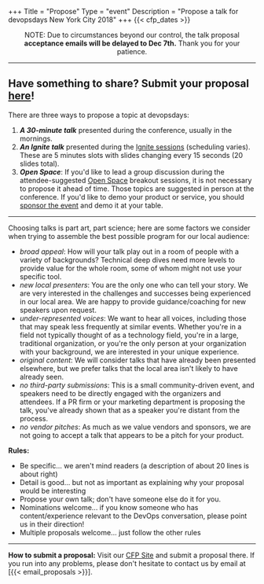 +++
Title = "Propose"
Type = "event"
Description = "Propose a talk for devopsdays New York City 2018"
+++
  {{< cfp_dates >}}

<center>
NOTE: Due to circumstances beyond our control, the talk proposal <b>acceptance emails will be delayed to Dec 7th.</b> Thank you for your patience.
</center>

<hr>

## Have something to share? Submit your proposal [here](https://www.papercall.io/cfps/709/submissions/new)!

There are three ways to propose a topic at devopsdays:
<ol>
  <li><strong><em>A 30-minute talk</em></strong> presented during the conference, usually in the mornings.</li>
  <li><strong><em>An Ignite talk</em></strong> presented during the <a href="/pages/ignite-talks-format">Ignite sessions</a> (scheduling varies). These are 5 minutes slots with slides changing every 15 seconds (20 slides total).</li>
  <li><strong><em>Open Space</em></strong>: If you'd like to lead a group discussion during the attendee-suggested <a href="/pages/open-space-format">Open Space</a> breakout sessions, it is not necessary to propose it ahead of time. Those topics are suggested in person at the conference. If you'd like to demo your product or service, you should <a href="../sponsor">sponsor the event</a> and demo it at your table.
</ol>

<hr>

Choosing talks is part art, part science; here are some factors we consider when trying to assemble the best possible program for our local audience:

- _broad appeal_: How will your talk play out in a room of people with a variety of backgrounds? Technical deep dives need more levels to provide value for the whole room, some of whom might not use your specific tool.
- _new local presenters_: You are the only one who can tell your story. We are very interested in the challenges and successes being experienced in our local area. We are happy to provide guidance/coaching for new speakers upon request.
- _under-represented voices_: We want to hear all voices, including those that may speak less frequently at similar events. Whether you're in a field not typically thought of as a technology field, you're in a large, traditional organization, or you're the only person at your organization with your background, we are interested in your unique experience.
- _original content_: We will consider talks that have already been presented elsewhere, but we prefer talks that the local area isn't likely to have already seen.
- _no third-party submissions_: This is a small community-driven event, and speakers need to be directly engaged with the organizers and attendees. If a PR firm or your marketing department is proposing the talk, you've already shown that as a speaker you're distant from the process.
- _no vendor pitches_: As much as we value vendors and sponsors, we are not going to accept a talk that appears to be a pitch for your product.

<strong>Rules:</strong>
<ul>
  <li>Be specific... we aren't mind readers (a description of about 20 lines is about right)</li>
  <li>Detail is good... but not as important as explaining why your proposal would be interesting</li>
  <li>Propose your own talk; don't have someone else do it for you.</li>
  <li>Nominations welcome... if you know someone who has content/experience relevant to the DevOps conversation, please point us in their direction!</li>
  <li>Multiple proposals welcome... just follow the other rules</li>
</ul>

<hr>

<strong>How to submit a proposal:</strong>
Visit our [CFP Site](https://www.papercall.io/cfps/709/submissions/new) and submit a proposal there.
If you run into any problems, please don't hesitate to contact us by email at [{{< email_proposals >}}].

<!--
<strong>How to submit a proposal:</strong> Send an email to [{{< email_proposals >}}] with the following information
<ol>
	<li>Type (presentation, panel discussion, ignite)</li>
	<li>Proposal Title (can be changed later)</li>
	<li>Description (several sentences explaining what attendees will learn)</li>
</ol>
{{- end -}}
-->
